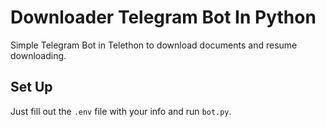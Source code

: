 # Downloader Telegram Bot In Python

Simple Telegram Bot in Telethon to download documents and resume downloading. 

## Set Up
Just fill out the `.env` file with your info and run `bot.py`.
